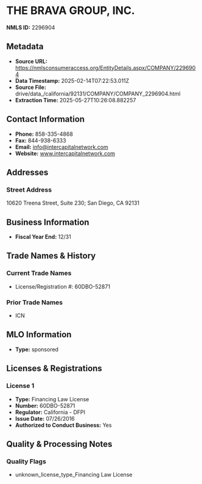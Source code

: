 # THE BRAVA GROUP, INC.

**NMLS ID:** 2296904

## Metadata
- **Source URL:** https://nmlsconsumeraccess.org/EntityDetails.aspx/COMPANY/2296904
- **Data Timestamp:** 2025-02-14T07:22:53.011Z
- **Source File:** drive/data_/california/92131/COMPANY/COMPANY_2296904.html
- **Extraction Time:** 2025-05-27T10:26:08.882257

## Contact Information
- **Phone:** 858-335-4868
- **Fax:** 844-938-6333
- **Email:** info@intercapitalnetwork.com
- **Website:** www.intercapitalnetwork.com

## Addresses
### Street Address
10620 Treena Street, Suite 230; San Diego, CA 92131

## Business Information
- **Fiscal Year End:** 12/31

## Trade Names & History
### Current Trade Names
- License/Registration #: 60DBO-52871

### Prior Trade Names
- ICN

## MLO Information
- **Type:** sponsored

## Licenses & Registrations

### License 1
- **Type:** Financing Law License
- **Number:** 60DBO-52871
- **Regulator:** California - DFPI
- **Issue Date:** 07/26/2016
- **Authorized to Conduct Business:** Yes

## Quality & Processing Notes
### Quality Flags
- unknown_license_type_Financing Law License
